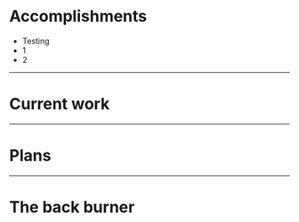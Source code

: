 # Accomplishments

-   Testing
-   1
-   2

---

# Current work

---

# Plans

---

# The back burner

